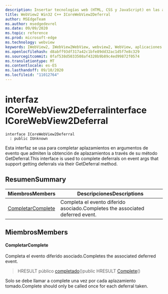 ```yaml
---
description: Insertar tecnologías web (HTML, CSS y JavaScript) en las aplicaciones nativas con el control Microsoft Edge WebView2
title: WebView2 Win32 C++ ICoreWebView2Deferral
author: MSEdgeTeam
ms.author: msedgedevrel
ms.date: 09/09/2020
ms.topic: reference
ms.prod: microsoft-edge
ms.technology: webview
keywords: IWebView2, IWebView2WebView, webview2, WebView, aplicaciones Win32, Win32, Edge, ICoreWebView2, ICoreWebView2Controller, control de explorador, HTML Edge, ICoreWebView2Deferral
ms.openlocfilehash: d8abff93df317a42c1bfe89dd32ac1d5f7e8c329
ms.sourcegitcommit: 0faf538d5033508af4320b9b89c4ed99872f0574
ms.translationtype: MT
ms.contentlocale: es-ES
ms.lasthandoff: 09/10/2020
ms.locfileid: "11012764"
---
```

# <span data-ttu-id="db02b-104">interfaz ICoreWebView2Deferral</span><span class="sxs-lookup"><span data-stu-id="db02b-104">interface ICoreWebView2Deferral</span></span> 

```
interface ICoreWebView2Deferral
  : public IUnknown
```

<span data-ttu-id="db02b-105">Esta interfaz se usa para completar aplazamientos en argumentos de evento que admiten la obtención de aplazamientos a través de su método GetDeferral.</span><span class="sxs-lookup"><span data-stu-id="db02b-105">This interface is used to complete deferrals on event args that support getting deferrals via their GetDeferral method.</span></span>

## <span data-ttu-id="db02b-106">Resumen</span><span class="sxs-lookup"><span data-stu-id="db02b-106">Summary</span></span>

 <span data-ttu-id="db02b-107">Miembros</span><span class="sxs-lookup"><span data-stu-id="db02b-107">Members</span></span>                        | <span data-ttu-id="db02b-108">Descripciones</span><span class="sxs-lookup"><span data-stu-id="db02b-108">Descriptions</span></span>
--------------------------------|---------------------------------------------
[<span data-ttu-id="db02b-109">Completar</span><span class="sxs-lookup"><span data-stu-id="db02b-109">Complete</span></span>](#complete) | <span data-ttu-id="db02b-110">Completa el evento diferido asociado.</span><span class="sxs-lookup"><span data-stu-id="db02b-110">Completes the associated deferred event.</span></span>

## <span data-ttu-id="db02b-111">Miembros</span><span class="sxs-lookup"><span data-stu-id="db02b-111">Members</span></span>

#### <span data-ttu-id="db02b-112">Completar</span><span class="sxs-lookup"><span data-stu-id="db02b-112">Complete</span></span> 

<span data-ttu-id="db02b-113">Completa el evento diferido asociado.</span><span class="sxs-lookup"><span data-stu-id="db02b-113">Completes the associated deferred event.</span></span>

> <span data-ttu-id="db02b-114">HRESULT público [completado](#complete)()</span><span class="sxs-lookup"><span data-stu-id="db02b-114">public HRESULT [Complete](#complete)()</span></span>

<span data-ttu-id="db02b-115">Solo se debe llamar a complete una vez por cada aplazamiento tomado.</span><span class="sxs-lookup"><span data-stu-id="db02b-115">Complete should only be called once for each deferral taken.</span></span>


